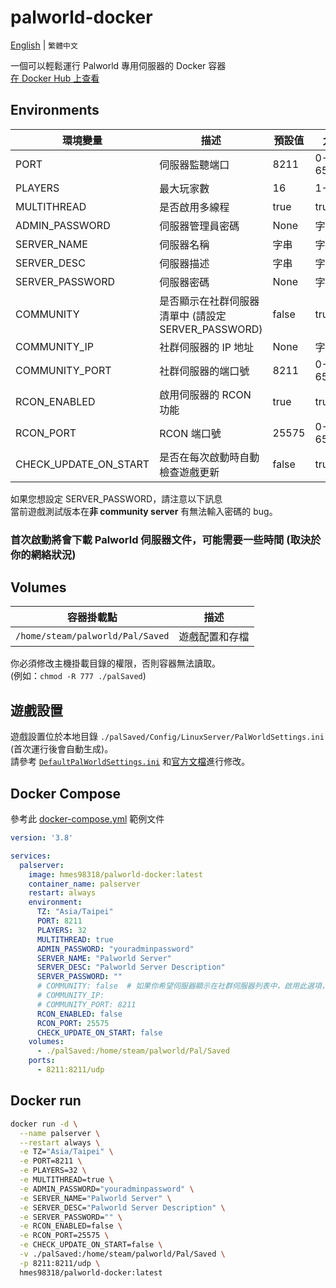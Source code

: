 # palworld-docker
[English](./README.md) | `繁體中文`

一個可以輕鬆運行 Palworld 專用伺服器的 Docker 容器  
[在 Docker Hub 上查看](https://hub.docker.com/r/hmes98318/palworld-docker)  


## Environments
| 環境變量                  | 描述                                 | 預設值         | 允許值             |
|------------------------|------------------------------------|--------------|---------------------|
| PORT                   | 伺服器監聽端口                       | 8211            | 0-65535             |
| PLAYERS                | 最大玩家數                           | 16              | 1-32                |
| MULTITHREAD            | 是否啟用多線程                       | true            | true/false          |
| ADMIN_PASSWORD         | 伺服器管理員密碼                     | None            | 字串                 |
| SERVER_NAME            | 伺服器名稱                         | 字串            | 字串                 |
| SERVER_DESC            | 伺服器描述                         | 字串            | 字串                 |
| SERVER_PASSWORD        | 伺服器密碼                         | None            | 字串                 |
| COMMUNITY              | 是否顯示在社群伺服器清單中 (請設定 SERVER_PASSWORD)    | false       | true/false           |
| COMMUNITY_IP           | 社群伺服器的 IP 地址               | None              | 字串                 |
| COMMUNITY_PORT         | 社群伺服器的端口號                 | 8211              | 0-65535              |
| RCON_ENABLED           | 啟用伺服器的 RCON 功能             | true              | true/false           |
| RCON_PORT              | RCON 端口號                        | 25575             | 0-65535              |
| CHECK_UPDATE_ON_START  | 是否在每次啟動時自動檢查遊戲更新         | false         | true/false          |

如果您想設定 SERVER_PASSWORD，請注意以下訊息  
當前遊戲測試版本在**非 community server** 有無法輸入密碼的 bug。  

### 首次啟動將會下載 Palworld 伺服器文件，可能需要一些時間 (取決於你的網絡狀況)


## Volumes
| 容器掛載點                          | 描述              |
|----------------------------------|------------------|
| `/home/steam/palworld/Pal/Saved` | 遊戲配置和存檔      |

你必須修改主機掛載目錄的權限，否則容器無法讀取。  
 (例如：`chmod -R 777 ./palSaved`)  


## 遊戲設置
遊戲設置位於本地目錄 `./palSaved/Config/LinuxServer/PalWorldSettings.ini` (首次運行後會自動生成)。  
請參考 [`DefaultPalWorldSettings.ini`](./DefaultPalWorldSettings.ini) 和[官方文檔](https://tech.palworldgame.com/optimize-game-balance)進行修改。  


## Docker Compose
參考此 [docker-compose.yml](./docker-compose.yml) 範例文件

```yml
version: '3.8'

services:
  palserver:
    image: hmes98318/palworld-docker:latest
    container_name: palserver
    restart: always
    environment:
      TZ: "Asia/Taipei"
      PORT: 8211
      PLAYERS: 32
      MULTITHREAD: true
      ADMIN_PASSWORD: "youradminpassword"
      SERVER_NAME: "Palworld Server"
      SERVER_DESC: "Palworld Server Description"
      SERVER_PASSWORD: ""
      # COMMUNITY: false  # 如果你希望伺服器顯示在社群伺服器列表中，啟用此選項，(請設定 SERVER_PASSWORD)
      # COMMUNITY_IP: 
      # COMMUNITY_PORT: 8211
      RCON_ENABLED: false
      RCON_PORT: 25575
      CHECK_UPDATE_ON_START: false
    volumes:
      - ./palSaved:/home/steam/palworld/Pal/Saved
    ports:
      - 8211:8211/udp
```


## Docker run

```bash
docker run -d \
  --name palserver \
  --restart always \
  -e TZ="Asia/Taipei" \
  -e PORT=8211 \
  -e PLAYERS=32 \
  -e MULTITHREAD=true \
  -e ADMIN_PASSWORD="youradminpassword" \
  -e SERVER_NAME="Palworld Server" \
  -e SERVER_DESC="Palworld Server Description" \
  -e SERVER_PASSWORD="" \
  -e RCON_ENABLED=false \
  -e RCON_PORT=25575 \
  -e CHECK_UPDATE_ON_START=false \
  -v ./palSaved:/home/steam/palworld/Pal/Saved \
  -p 8211:8211/udp \
  hmes98318/palworld-docker:latest
```